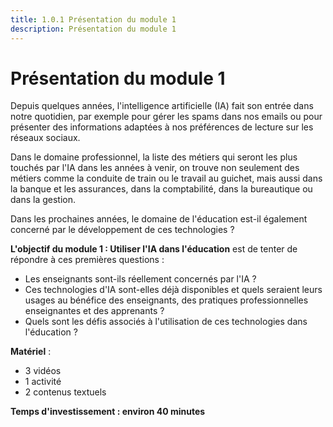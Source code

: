 ```yaml
---
title: 1.0.1 Présentation du module 1
description: Présentation du module 1
---
```

# Présentation du module 1
Depuis quelques années, l'intelligence artificielle (IA) fait son entrée dans notre quotidien, par exemple pour gérer les spams dans nos emails ou pour présenter des informations adaptées à nos préférences de lecture sur les réseaux sociaux.

Dans le domaine professionnel, la liste des métiers qui seront les plus touchés par l'IA dans les années à venir, on trouve non seulement des métiers comme la conduite de train ou le travail au guichet, mais aussi dans la banque et les assurances, dans la comptabilité, dans la bureautique ou dans la gestion.

Dans les prochaines années, le domaine de l'éducation est-il également concerné par le développement de ces technologies ?

**L'objectif du module 1 : Utiliser l'IA dans l'éducation** est de tenter de répondre à ces premières questions :

- Les enseignants sont-ils réellement concernés par l'IA ?
- Ces technologies d'IA sont-elles déjà disponibles et quels seraient leurs usages au bénéfice des enseignants, des pratiques professionnelles enseignantes et des apprenants ?
- Quels sont les défis associés à l'utilisation de ces technologies dans l'éducation ?

**Matériel** :

- 3 vidéos
- 1 activité
- 2 contenus textuels

**Temps d'investissement : environ 40 minutes**
